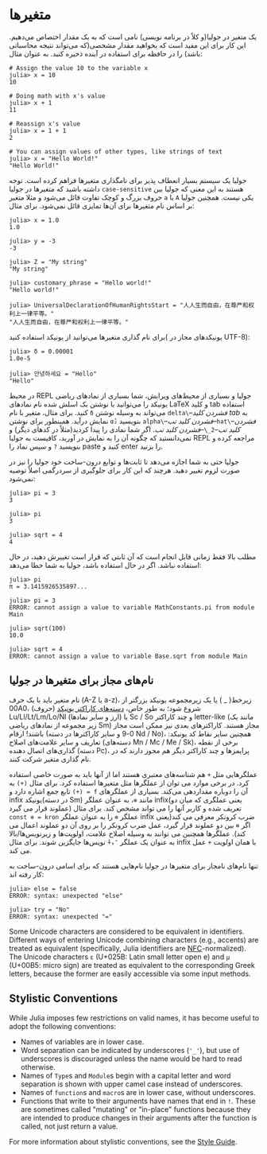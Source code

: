 # متغیرها

یک متغیر در جولیا(و کلاً در برنامه نویسی) نامی است که به یک مقدار اختصاص می‌دهیم. این کار برای این مفید است که بخواهید مقدار مشخصی(که می‌تواند نتیجه محاسباتی باشد) را در حافظه برای استفاده در آینده ذخیره کنید. به عنوان مثال:

```julia-repl
# Assign the value 10 to the variable x
julia> x = 10
10

# Doing math with x's value
julia> x + 1
11

# Reassign x's value
julia> x = 1 + 1
2

# You can assign values of other types, like strings of text
julia> x = "Hello World!"
"Hello World!"
```

جولیا یک سیستم بسیار انعطاف پذیر برای نامگذاری متغیرها فراهم کرده است. توجه داشته باشید که متغیرها در جولیا `case-sensitive` هستند به این معنی که جولیا بین حروف بزرگ و کوچک تفاوت قائل می‌شود و مثلا متغیر `a` با `A` یکی نیست. همچنین جولیا بر اساس نام متغیرها برای آن‌ها تمایزی قائل نمی‌شود. برای مثال:

```jldoctest
julia> x = 1.0
1.0

julia> y = -3
-3

julia> Z = "My string"
"My string"

julia> customary_phrase = "Hello world!"
"Hello world!"

julia> UniversalDeclarationOfHumanRightsStart = "人人生而自由，在尊严和权利上一律平等。"
"人人生而自由，在尊严和权利上一律平等。"
```

برای نام گذاری متغیرها می‌توانید از یونیکد استفاده کنید( یونیکدهای مجاز در UTF-8):

```jldoctest
julia> δ = 0.00001
1.0e-5

julia> 안녕하세요 = "Hello"
"Hello"
```

در محیط REPL جولیا و بسیاری از محیط‌های ویرایش، شما بسیاری از نمادهای ریاضی یونیکد را می‌توانید با نوشتن بک اسلش شده نام نمادهای LaTeX و کلید tab استفاده کنید. برای مثال، متغیر با نام `δ` می‌تواند به وسیله نوشتن `delta\`–_فشردن کلید tab_ به نمایش درآید. همینطور برای نوشتن `α̂₂` بنویسید `alpha\`–_فشردن کلید تب_–`hat\`–_فشردن کلید تب_–`2_\`–_فشردن کلید تب_. اگر شما نمادی را پیدا کردید(مثلاً در کدهای دیگر) و نمی‌دانستید که چگونه آن را به نمایش در آورید، کافیست به جولیا REPL مراجعه کرده و بنویسید `?` و سپس نماد را paste کنید و enter را بزنید. 

جولیا حتی به شما اجازه می‌دهد تا ثابت‌ها و توابع درون-ساخت خود جولیا را نیز در صورت لزوم تغییر دهید. هرچند که این کار برای جلوگیری از سردرگمی اصلاً توصیه نمی‌شود:

```jldoctest
julia> pi = 3
3

julia> pi
3

julia> sqrt = 4
4
```

مطلب بالا فقط زمانی قابل انجام است که آن ثابتی که قرار است تغییرش دهید، در حال استفاده نباشد. اگر در حال استفاده باشد، جولیا به شما خطا می‌دهد:

```jldoctest
julia> pi
π = 3.1415926535897...

julia> pi = 3
ERROR: cannot assign a value to variable MathConstants.pi from module Main

julia> sqrt(100)
10.0

julia> sqrt = 4
ERROR: cannot assign a value to variable Base.sqrt from module Main
```

## نام‌های مجاز برای متغیرها در جولیا

نام متغیر باید با یک حرف (A-Z یا a-z)، زیرخط( _ ) یا یک زیرمجموعه یونیکد بزرگتر از 00A0، شروع شود؛ به طور خاص، [دسته‌های کاراکتر یونیکد](http://www.fileformat.info/info/unicode/category/index.htm) (حروف) Lu/Ll/Lt/Lm/Lo/Nl یا (ارز و سایر نمادها) Sc / So و چند کاراکتر letter-like (مانند یک زیر مجموعه از نمادهای ریاضی Sm) مجاز هستند. کاراکترهای بعدی نیز ممکن است مجاز باشند! ارقام (0-9 و سایر کاراکترها در دسته Nd / No)، همچنین سایر نقاط کد یونیکد: تعاریف و سایر علامت‌های اصلاح (دسته‌های Mn / Mc / Me / Sk)، برخی از نقطه گذاری‌های اتصال دهنده (دسته Pc)، پرایمزها و چند کاراکتر دیگر هم مجوز دارند که در نام گذاری متغیر شرکت کنند.

عملگرهایی مثل `+` هم شناسه‌های معتبری هستند اما از آنها باید به صورت خاصی استفاده کرد. در برخی موارد می توان از عملگرها مثل متغیرها استفاده کرد. برای مثال `(+)` به تابع جمع اشاره دارد و `(+) = f` آن را دوباره مقداردهی می‌کند. بسیاری از عملگرهای infix یونیکد(در دسته Sm) مانند `⊕`، به عنوان عملگر infix(یعنی عملگری که میان دو عملوند قرار می گیرد) تعریف شده و کاربر آنها را می تواند مشخص کند. برای مثال `const ⊗ = kron` عملگر `⊗` را به عنوان عملگر infix ضرب کرونکر معرفی می کند(یعنی اگر `⊗` بین دو عملوند قرار گیرد، عمل ضرب کرونکر را بر روی آن دو عملوند اعمال می کند). عملگرها همچنین می توانند به وسیله اصلاح علامت، اولویت‌ها و زیرنویس‌ها/بالا نویس‌ها جایگزین شوند. برای مثال `+̂ₐ″` به عنوان یک عملگر infix با همان اولویت `+` عمل می کند.

تنها نام‌های نامجاز برای متغیرها در جولیا نام‌هایی هستند که برای اسامی درون-ساخت به کار رفته اند:

```julia-repl
julia> else = false
ERROR: syntax: unexpected "else"

julia> try = "No"
ERROR: syntax: unexpected "="
```

Some Unicode characters are considered to be equivalent in identifiers.
Different ways of entering Unicode combining characters (e.g., accents)
are treated as equivalent (specifically, Julia identifiers are [NFC](http://www.macchiato.com/unicode/nfc-faq)-normalized).
The Unicode characters `ɛ` (U+025B: Latin small letter open e)
and `µ` (U+00B5: micro sign) are treated as equivalent to the corresponding
Greek letters, because the former are easily accessible via some input methods.

## Stylistic Conventions

While Julia imposes few restrictions on valid names, it has become useful to adopt the following
conventions:

  * Names of variables are in lower case.
  * Word separation can be indicated by underscores (`'_'`), but use of underscores is discouraged
    unless the name would be hard to read otherwise.
  * Names of `Type`s and `Module`s begin with a capital letter and word separation is shown with upper
    camel case instead of underscores.
  * Names of `function`s and `macro`s are in lower case, without underscores.
  * Functions that write to their arguments have names that end in `!`. These are sometimes called
    "mutating" or "in-place" functions because they are intended to produce changes in their arguments
    after the function is called, not just return a value.

For more information about stylistic conventions, see the [Style Guide](style-guide.html).
